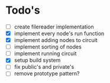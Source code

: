 # Todo's

* [ ] create filereader implementation
* [X] implement every node's run function
* [X] implement adding nodes to circuit
* [ ] implement sorting of nodes
* [ ] implement running circuit
* [X] setup build system
* [ ] fix public's and private's
* [ ] remove prototype pattern?